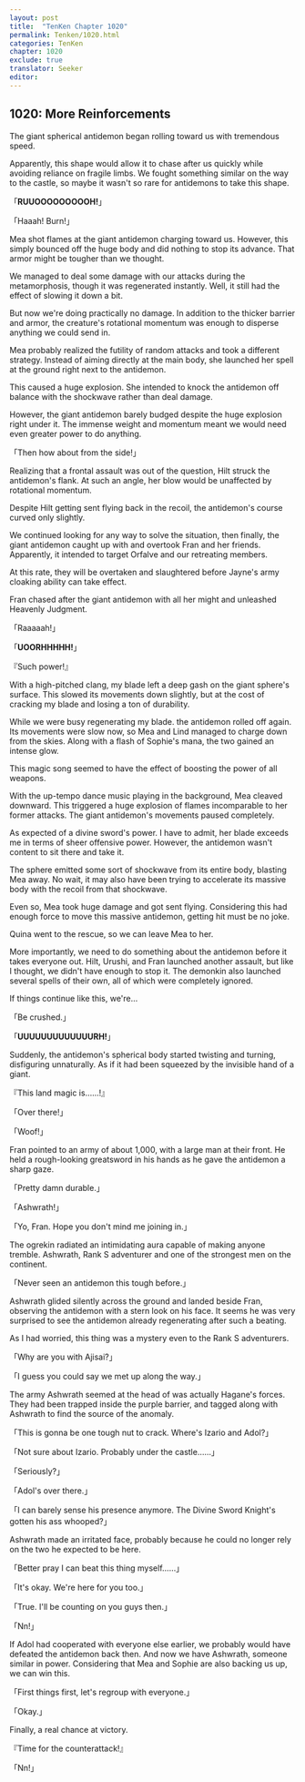 ```yaml
---
layout: post
title:  "TenKen Chapter 1020"
permalink: Tenken/1020.html
categories: TenKen
chapter: 1020
exclude: true
translator: Seeker
editor: 
---
```

<h2>1020: More Reinforcements</h2>

The giant spherical antidemon began rolling toward us with tremendous speed.

Apparently, this shape would allow it to chase after us quickly while avoiding reliance on fragile limbs. We fought something similar on the way to the castle, so maybe it wasn't so rare for antidemons to take this shape.

「**RUUOOOOOOOOOH!**」

「Haaah! Burn!」

Mea shot flames at the giant antidemon charging toward us. However, this simply bounced off the huge body and did nothing to stop its advance. That armor might be tougher than we thought.

We managed to deal some damage with our attacks during the metamorphosis, though it was regenerated instantly. Well, it still had the effect of slowing it down a bit.

But now we're doing practically no damage. In addition to the thicker barrier and armor, the creature's rotational momentum was enough to disperse anything we could send in.

Mea probably realized the futility of random attacks and took a different strategy. Instead of aiming directly at the main body, she launched her spell at the ground right next to the antidemon.

This caused a huge explosion. She intended to knock the antidemon off balance with the shockwave rather than deal damage.

However, the giant antidemon barely budged despite the huge explosion right under it. The immense weight and momentum meant we would need even greater power to do anything.

「Then how about from the side!」

Realizing that a frontal assault was out of the question, Hilt struck the antidemon's flank. At such an angle, her blow would be unaffected by rotational momentum.

Despite Hilt getting sent flying back in the recoil, the antidemon's course curved only slightly.

We continued looking for any way to solve the situation, then finally, the giant antidemon caught up with and overtook Fran and her friends. Apparently, it intended to target Orfalve and our retreating members.

At this rate, they will be overtaken and slaughtered before Jayne's army cloaking ability can take effect.

Fran chased after the giant antidemon with all her might and unleashed Heavenly Judgment.

「Raaaaah!」

「**UOORHHHHH!**」

『Such power!』

With a high-pitched clang, my blade left a deep gash on the giant sphere's surface. This slowed its movements down slightly, but at the cost of cracking my blade and losing a ton of durability.

While we were busy regenerating my blade. the antidemon rolled off again. Its movements were slow now, so Mea and Lind managed to charge down from the skies. Along with a flash of Sophie's mana, the two gained an intense glow.

This magic song seemed to have the effect of boosting the power of all weapons.

With the up-tempo dance music playing in the background, Mea cleaved downward. This triggered a huge explosion of flames incomparable to her former attacks. The giant antidemon's movements paused completely.

As expected of a divine sword's power. I have to admit, her blade exceeds me in terms of sheer offensive power. However, the antidemon wasn't content to sit there and take it.

The sphere emitted some sort of shockwave from its entire body, blasting Mea away. No wait, it may also have been trying to accelerate its massive body with the recoil from that shockwave.

Even so, Mea took huge damage and got sent flying. Considering this had enough force to move this massive antidemon, getting hit must be no joke.

Quina went to the rescue, so we can leave Mea to her.

More importantly, we need to do something about the antidemon before it takes everyone out. Hilt, Urushi, and Fran launched another assault, but like I thought, we didn't have enough to stop it. The demonkin also launched several spells of their own, all of which were completely ignored.

If things continue like this, we're…

「Be crushed.」

「**UUUUUUUUUUUUURH!**」

Suddenly, the antidemon's spherical body started twisting and turning, disfiguring unnaturally. As if it had been squeezed by the invisible hand of a giant.

『This land magic is……!』

「Over there!」

「Woof!」

Fran pointed to an army of about 1,000, with a large man at their front. He held a rough-looking greatsword in his hands as he gave the antidemon a sharp gaze.

「Pretty damn durable.」

「Ashwrath!」

「Yo, Fran. Hope you don't mind me joining in.」

The ogrekin radiated an intimidating aura capable of making anyone tremble. Ashwrath, Rank S adventurer and one of the strongest men on the continent.

「Never seen an antidemon this tough before.」

Ashwrath glided silently across the ground and landed beside Fran, observing the antidemon with a stern look on his face. It seems he was very surprised to see the antidemon already regenerating after such a beating.

As I had worried, this thing was a mystery even to the Rank S adventurers.

「Why are you with Ajisai?」

「I guess you could say we met up along the way.」

The army Ashwrath seemed at the head of was actually Hagane's forces. They had been trapped inside the purple barrier, and tagged along with Ashwrath to find the source of the anomaly.

「This is gonna be one tough nut to crack. Where's Izario and Adol?」

「Not sure about Izario. Probably under the castle……」

「Seriously?」

「Adol's over there.」

「I can barely sense his presence anymore. The Divine Sword Knight's gotten his ass whooped?」

Ashwrath made an irritated face, probably because he could no longer rely on the two he expected to be here.

「Better pray I can beat this thing myself……」

「It's okay. We're here for you too.」

「True. I'll be counting on you guys then.」

「Nn!」

If Adol had cooperated with everyone else earlier, we probably would have defeated the antidemon back then. And now we have Ashwrath, someone similar in power. Considering that Mea and Sophie are also backing us up, we can win this.

「First things first, let's regroup with everyone.」

「Okay.」

Finally, a real chance at victory.

『Time for the counterattack!』

「Nn!」





